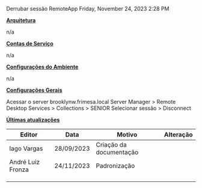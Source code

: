 Derrubar sessão RemoteApp
Friday, November 24, 2023
2:28 PM

**<u>Arquitetura</u>**

n/a

**<u>Contas de Serviço</u>**

n/a

**<u>Configurações do Ambiente</u>**

n/a

**<u>Configurações Gerais</u>**

Acessar o server brooklynw.frimesa.local
Server Manager \> Remote Desktop Services \> Collections \> SENIOR
Selecionar sessão \> Disconnect

**<u>Últimas atualizações</u>**  

| Editor            | Data       | Motivo                  | Alteração |
|-------------------|------------|-------------------------|-----------|
| Iago Vargas       | 28/09/2023 | Criação da documentação |          |
| André Luiz Fronza | 24/11/2023 | Padronização            |           |
|                   |            |                         |           |
|                   |            |                         |           |
|                   |            |                         |           |

